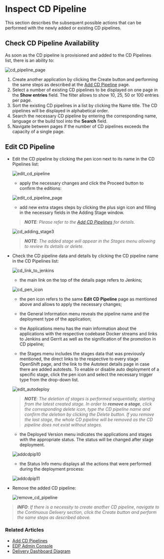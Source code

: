 # Inspect CD Pipeline

This section describes the subsequent possible actions that can be performed with the newly added or existing CD pipelines.

## Check CD Pipeline Availability

As soon as the CD pipeline is provisioned and added to the CD Pipelines list, there is an ability to:
    
   ![cd_pipeline_page](../readme-resource/cd_pipeline_page.png "cd_pipeline_page")

1. Create another application by clicking the Create button and performing the same steps as described
at the [Add CD Pipeline](../documentation/add_CD_pipelines.md) page.
2. Select a number of existing CD pipelines to be displayed on one page in the **Show entries** field.
The filter allows to show 10, 25, 50 or 100 entries per page.
3. Sort the existing CD pipelines in a list by clicking the Name title.
The CD pipelines will be displayed in alphabetical order.
4. Search the necessary CD pipeline by entering the corresponding name, language or the build tool into
the **Search** field.
5. Navigate between pages if the number of CD pipelines exceeds the capacity of a single page.

## Edit CD Pipeline

-  Edit the CD pipeline by clicking the pen icon next to its name in the CD Pipelines list:

    ![edit_cd_pipeline](../readme-resource/edit_cd_pipeline.png "edit_cd_pipeline")

    - apply the necessary changes and click the Proceed button to confirm the editions:

    ![edit_cd_pipeline_page](../readme-resource/edit_cd_pipeline_page.png "edit_cd_pipeline_page")
    
    - add new extra stages steps by clicking the plus sign icon and filling in the necessary fields
    in the Adding Stage window.
    
    
   >_**NOTE**: Please refer to the [Add CD Pipelines](../documentation/add_CD_pipelines.md) for details._ 
       
   ![cd_adding_stage3](../readme-resource/cd_adding_stage3.png "cd_adding_stage3")
     
   >_**NOTE**: The added stage will appear in the Stages menu allowing to review its details or delete._
- Check the CD pipeline data and details by clicking the CD pipeline name in the CD Pipelines list:

   ![cd_link_to_jenkins](../readme-resource/cd_link_to_jenkins.png "cd_link_to_jenkins")  

    - the main link on the top of the details page refers to Jenkins;
    
    ![cd_pen_icon](../readme-resource/cd_pen_icon.png "cd_pen_icon")
    
    - the pen icon refers to the same **Edit CD Pipeline** page as mentioned above and allows to apply the necessary
    changes;
        
    - the General Information menu reveals the pipeline name and the deployment type of the application;

    - the Applications menu has the main information about the applications with the respective codebase Docker streams
    and links to Jenkins and Gerrit as well as the signification of the promotion in CD pipeline;
      
   - the Stages menu includes the stages data that was previously mentioned, the direct links to the respective
    to every stage OpenShift page, and the link to the Autotest details page in case there are added autotests.
    To enable or disable auto deployment of a specific stage, click the pen icon and select the necessary trigger type
    from the drop-down list. 
    
    ![edit_autodeploy](../readme-resource/edit_autodeploy.png "edit_autodeploy")
    
    >_**NOTE**: The deletion of stages is performed sequentially, starting from the latest created stage.
      In order to **remove a stage**, click the corresponding delete icon, type the CD pipeline name
      and confirm the deletion by clicking the Delete button. If you remove the last stage,
      the whole CD pipeline will be removed as the CD pipeline does not exist without stages._
        

   - the Deployed Version menu indicates the applications and stages with the appropriate status.
    The status will be changed after stage deployment.

   ![addcdpip10](../readme-resource/addcdpipe10.png "addcdpipe10")

   - the Status Info menu displays all the actions that were performed during the deployment process:
    
   ![addcdpip11](../readme-resource/addcdpipe11.png "addcdpipe11")
   
-  Remove the added CD pipeline:

    ![remove_cd_pipeline](../readme-resource/remove_cd_pipeline.png "remove_cd_pipeline")

>_**INFO**: If there is a necessity to create another CD pipeline, navigate to the Continuous Delivery section,
click the Create button and perform the same steps as described above._

### Related Articles

* [Add CD Pipelines](../documentation/add_CD_pipelines.md)
* [EDP Admin Console](https://github.com/epam/edp-admin-console#edp-admin-console)
* [Delivery Dashboard Diagram](../documentation/d_d_diagram.md)

